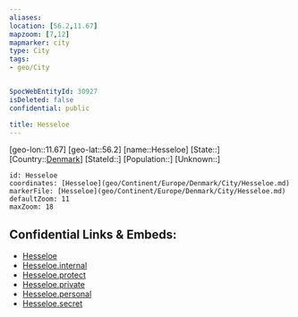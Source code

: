 ```yaml
---
aliases: 
location: [56.2,11.67]
mapzoom: [7,12] 
mapmarker: city 
type: City
tags:
- geo/City


SpocWebEntityId: 30927
isDeleted: false
confidential: public

title: Hesseloe
---
```

[geo-lon::11.67]
[geo-lat::56.2]
[name::Hesseloe]
[State::]
[Country::[Denmark](geo/Continent/Europe/Denmark.md)]
[StateId::]
[Population::]
[Unknown::]


```leaflet
id: Hesseloe
coordinates: [Hesseloe](geo/Continent/Europe/Denmark/City/Hesseloe.md)
markerFile: [Hesseloe](geo/Continent/Europe/Denmark/City/Hesseloe.md)
defaultZoom: 11 
maxZoom: 18
```


## Confidential Links & Embeds: 
- [Hesseloe](../../../../../../_public/geo/Continent/Europe/Denmark/City/Hesseloe.md) 
- [Hesseloe.internal](../../../../../../_internal/geo/Continent/Europe/Denmark/City/Hesseloe.internal.md) 
- [Hesseloe.protect](../../../../../../_protect/geo/Continent/Europe/Denmark/City/Hesseloe.protect.md) 
- [Hesseloe.private](../../../../../../_private/geo/Continent/Europe/Denmark/City/Hesseloe.private.md) 
- [Hesseloe.personal](../../../../../../_personal/geo/Continent/Europe/Denmark/City/Hesseloe.personal.md) 
- [Hesseloe.secret](../../../../../../_secret/geo/Continent/Europe/Denmark/City/Hesseloe.secret.md) 
